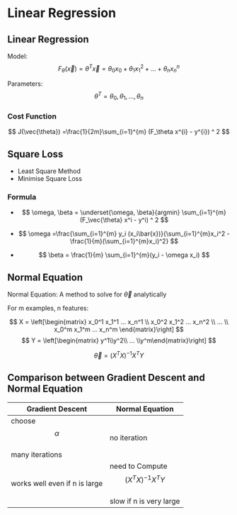 # Linear Regression

## Linear Regression

Model: $$ F_\theta(\vec{x}) = \theta^T \vec{x} = \theta_0x_0 + \theta_1x_1^2 + ... +  \theta_nx_n^n $$

Parameters: $$ \theta^T = \theta_0, \theta_1, ...,  \theta_n ​$$

### Cost Function

$$ J(\vec{\theta}) =\frac{1}{2m}\sum_{i=1}^{m} (F_\theta x^{i} - y^{i}) ^ 2 ​$$

## Square Loss

- Least Square Method
- Minimise Square Loss

### Formula

- $$ \omega, \beta = \underset{\omega, \beta}{argmin} \sum_{i=1}^{m} (F_\vec{\theta} x^i - y^i) ^ 2 $$

- $$ \omega =\frac{\sum_{i=1}^{m} y_i (x_i\bar{x})}{\sum_{i=1}^{m}x_i^2 - \frac{1}{m}(\sum_{i=1}^{m}x_i)^2} $$
- $$ \beta = \frac{1}{m} \sum_{i=1}^{m}(y_i - \omega x_i) $$

## Normal Equation

Normal Equation: A method to solve for $\vec{\theta}​$ analytically

For m examples, n features:

$$ X = \left[\begin{matrix} x_0^1 x_1^1 ... x_n^1 \\ x_0^2 x_1^2 ... x_n^2 \\ ... \\ x_0^m x_1^m ... x_n^m \end{matrix}\right] $$	$$ Y = \left[\begin{matrix} y^1\\y^2\\ ... \\y^m\end{matrix}\right] $$

$$ \vec{\theta} = (X^TX)^{-1}X^TY $$



## Comparison between Gradient Descent and Normal Equation

| Gradient Descent                         | Normal Equation                                              |
| ---------------------------------------- | ------------------------------------------------------------ |
| choose $$ \alpha $$<br />many iterations | no iteration                                                 |
| works well even if n is large            | need to Compute $$ (X^TX)^{-1}X^TY $$<br />slow if n is very large |

